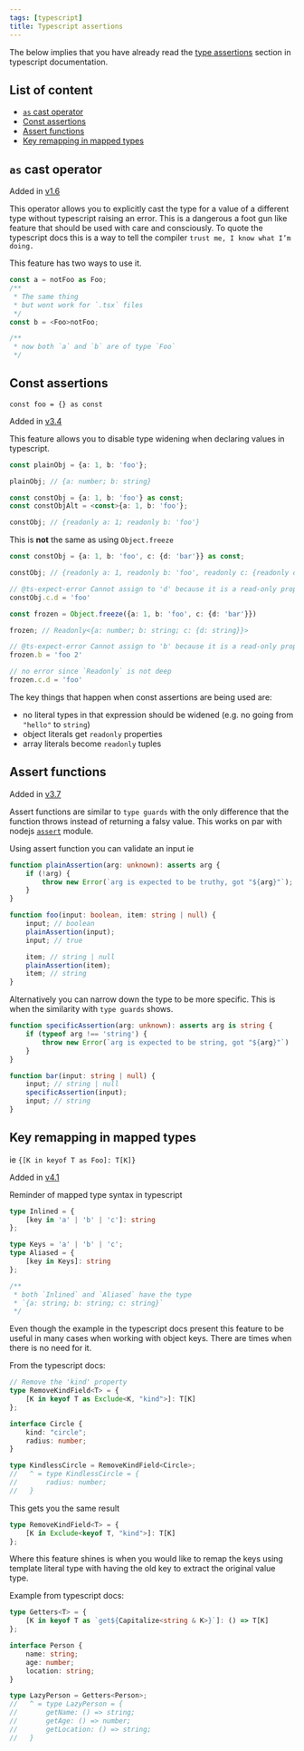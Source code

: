 ```yaml
---
tags: [typescript]
title: Typescript assertions
---
```


The below implies that you have already read the [type assertions](https://www.typescriptlang.org/docs/handbook/basic-types.html#type-assertions) section in typescript documentation.

## List of content

- [`as` cast operator](#as-cast-operator)
- [Const assertions](#const-assertions)
- [Assert functions](#assert-functions)
- [Key remapping in mapped types](#key-remapping-in-mapped-types)

## `as` cast operator

Added in [v1.6](https://www.typescriptlang.org/docs/handbook/release-notes/typescript-1-6.html#new-tsx-file-extension-and-as-operator)

This operator allows you to explicitly cast the type for a value of a different type without typescript raising an error. This is a dangerous a foot gun like feature that should be used with care and consciously. To quote the typescript docs this is a way to tell the compiler `trust me, I know what I’m doing.`

This feature has two ways to use it.

```ts
const a = notFoo as Foo;
/**
 * The same thing
 * but wont work for `.tsx` files
 */
const b = <Foo>notFoo;

/**
 * now both `a` and `b` are of type `Foo`
 */
```

## Const assertions

`const foo = {} as const`

Added in [v3.4](https://www.typescriptlang.org/docs/handbook/release-notes/typescript-3-4.html#const-assertions)

This feature allows you to disable type widening when declaring values in typescript.

```ts
const plainObj = {a: 1, b: 'foo'};

plainObj; // {a: number; b: string}

const constObj = {a: 1, b: 'foo'} as const;
const constObjAlt = <const>{a: 1, b: 'foo'};

constObj; // {readonly a: 1; readonly b: 'foo'}
```

This is **not** the same as using `Object.freeze`

```ts
const constObj = {a: 1, b: 'foo', c: {d: 'bar'}} as const;

constObj; // {readonly a: 1, readonly b: 'foo', readonly c: {readonly d: 'bar}}

// @ts-expect-error Cannot assign to 'd' because it is a read-only property.
constObj.c.d = 'foo'

const frozen = Object.freeze({a: 1, b: 'foo', c: {d: 'bar'}})

frozen; // Readonly<{a: number; b: string; c: {d: string}}>

// @ts-expect-error Cannot assign to 'b' because it is a read-only property.
frozen.b = 'foo 2'

// no error since `Readonly` is not deep
frozen.c.d = 'foo'
```

The key things that happen when const assertions are being used are:

- no literal types in that expression should be widened (e.g. no going from `"hello"` to `string`)
- object literals get `readonly` properties
- array literals become `readonly` tuples

## Assert functions

Added in [v3.7](https://www.typescriptlang.org/docs/handbook/release-notes/typescript-3-7.html#assertion-functions)

Assert functions are similar to `type guards` with the only difference that the function throws instead of returning a falsy value. This works on par with nodejs [`assert`](https://nodejs.org/docs/latest/api/assert.html) module.

Using assert function you can validate an input ie

```ts
function plainAssertion(arg: unknown): asserts arg {
    if (!arg) {
        throw new Error(`arg is expected to be truthy, got "${arg}"`);
    }
}

function foo(input: boolean, item: string | null) {
    input; // boolean
    plainAssertion(input);
    input; // true

    item; // string | null
    plainAssertion(item);
    item; // string
}
```

Alternatively you can narrow down the type to be more specific. This is when the similarity with `type guards` shows.

```ts
function specificAssertion(arg: unknown): asserts arg is string {
    if (typeof arg !== 'string') {
        throw new Error(`arg is expected to be string, got "${arg}"`)
    }
}

function bar(input: string | null) {
    input; // string | null
    specificAssertion(input);
    input; // string
}
```

## Key remapping in mapped types

ie `{[K in keyof T as Foo]: T[K]}`

Added in [v4.1](https://www.typescriptlang.org/docs/handbook/release-notes/typescript-4-1.html#key-remapping-in-mapped-types)

Reminder of mapped type syntax in typescript

```ts
type Inlined = {
    [key in 'a' | 'b' | 'c']: string
};

type Keys = 'a' | 'b' | 'c';
type Aliased = {
    [key in Keys]: string
};

/**
 * both `Inlined` and `Aliased` have the type
 * `{a: string; b: string; c: string}`
 */
```

Even though the example in the typescript docs present this feature to be useful in many cases when working with object keys. There are times when there is no need for it.

From the typescript docs:

```ts
// Remove the 'kind' property
type RemoveKindField<T> = {
    [K in keyof T as Exclude<K, "kind">]: T[K]
};

interface Circle {
    kind: "circle";
    radius: number;
}

type KindlessCircle = RemoveKindField<Circle>;
//   ^ = type KindlessCircle = {
//       radius: number;
//   }
```

This gets you the same result

```ts
type RemoveKindField<T> = {
    [K in Exclude<keyof T, "kind">]: T[K]
};
```

Where this feature shines is when you would like to remap the keys using template literal type with having the old key to extract the original value type.

Example from typescript docs:

```ts
type Getters<T> = {
    [K in keyof T as `get${Capitalize<string & K>}`]: () => T[K]
};

interface Person {
    name: string;
    age: number;
    location: string;
}

type LazyPerson = Getters<Person>;
//   ^ = type LazyPerson = {
//       getName: () => string;
//       getAge: () => number;
//       getLocation: () => string;
//   }
```

